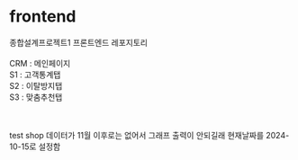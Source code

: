 # frontend
종합설계프로젝트1 프론트엔드 레포지토리
<br> <br>
CRM : 메인페이지 <br>
S1 : 고객통계탭 <br>
S2 : 이탈방지탭 <br>
S3 : 맞춤추천탭

<br><br>test shop 데이터가 11월 이후로는 없어서 그래프 출력이 안되길래 현재날짜를 2024-10-15로 설정함
